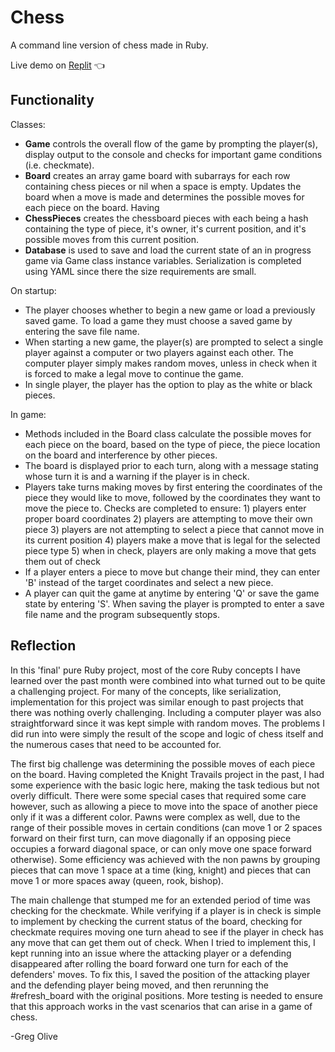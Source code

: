 # Chess

A command line version of chess made in Ruby.

Live demo on [Replit](https://replit.com/@gregolive/Chess) 👈

## Functionality

Classes:
- **Game** controls the overall flow of the game by prompting the player(s), display output to the console and checks for important game conditions (i.e. checkmate).
- **Board** creates an array game board with subarrays for each row containing chess pieces or nil when a space is empty. Updates the board when a move is made and determines the possible moves for each piece on the board. Having
- **ChessPieces** creates the chessboard pieces with each being a hash containing the type of piece, it's owner, it's current position, and it's possible moves from this current position.
- **Database** is used to save and load the current state of an in progress game via Game class instance variables. Serialization is completed using YAML since there the size requirements are small.

On startup:
- The player chooses whether to begin a new game or load a previously saved game. To load a game they must choose a saved game by entering the save file name.
- When starting a new game, the player(s) are prompted to select a single player against a computer or two players against each other. The computer player simply makes random moves, unless in check when it is forced to make a legal move to continue the game.
- In single player, the player has the option to play as the white or black pieces.

In game:
- Methods included in the Board class calculate the possible moves for each piece on the board, based on the type of piece, the piece location on the board and interference by other pieces.
- The board is displayed prior to each turn, along with a message stating whose turn it is and a warning if the player is in check.
- Players take turns making moves by first entering the coordinates of the piece they would like to move, followed by the coordinates they want to move the piece to. Checks are completed to ensure: 1) players enter proper board coordinates 2) players are attempting to move their own piece 3) players are not attempting to select a piece that cannot move in its current position 4) players make a move that is legal for the selected piece type 5) when in check, players are only making a move that gets them out of check
- If a player enters a piece to move but change their mind, they can enter 'B' instead of the target coordinates and select a new piece.
- A player can quit the game at anytime by entering 'Q' or save the game state by entering 'S'. When saving the player is prompted to enter a save file name and the program subsequently stops. 


## Reflection

In this 'final' pure Ruby project, most of the core Ruby concepts I have learned over the past month were combined into what turned out to be quite a challenging project. For many of the concepts, like serialization, implementation for this project was similar enough to past projects that there was nothing overly challenging. Including a computer player was also straightforward since it was kept simple with random moves. The problems I did run into were simply the result of the scope and logic of chess itself and the numerous cases that need to be accounted for.

The first big challenge was determining the possible moves of each piece on the board. Having completed the Knight Travails project in the past, I had some experience with the basic logic here, making the task tedious but not overly difficult. There were some special cases that required some care however, such as allowing a piece to move into the space of another piece only if it was a different color. Pawns were complex as well, due to the range of their possible moves in certain conditions (can move 1 or 2 spaces forward on their first turn, can move diagonally if an opposing piece occupies a forward diagonal space, or can only move one space forward otherwise). Some efficiency was achieved with the non pawns by grouping pieces that can move 1 space at a time (king, knight) and pieces that can move 1 or more spaces away (queen, rook, bishop).

The main challenge that stumped me for an extended period of time was checking for the checkmate. While verifying if a player is in check is simple to implement by checking the current status of the board, checking for checkmate requires moving one turn ahead to see if the player in check has any move that can get them out of check. When I tried to implement this, I kept running into an issue where the attacking player or a defending disappeared after rolling the board forward one turn for each of the defenders' moves. To fix this, I saved the position of the attacking player and the defending player being moved, and then rerunning the #refresh_board with the original positions. More testing is needed to ensure that this approach works in the vast scenarios that can arise in a game of chess. 

-Greg Olive